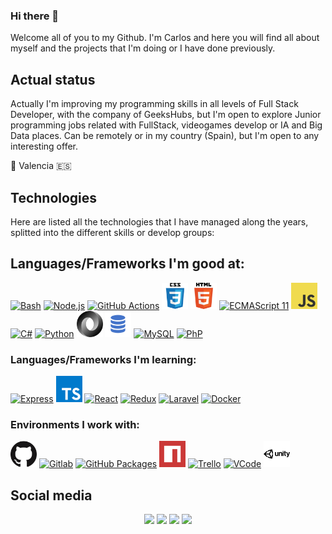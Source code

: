### Hi there 👋

Welcome all of you to my Github. I'm Carlos and here you will find all about myself and the projects that I'm doing or I have done previously.

## Actual status

Actually I'm improving my programming skills in all levels of Full Stack Developer, with the company of GeeksHubs, but I'm open to explore Junior programming jobs related with FullStack, videogames develop or IA and Big Data places. Can be remotely or in my country (Spain), but I'm open to any interesting offer.

📌 Valencia 🇪🇸

## Technologies

Here are listed all the technologies that I have managed along the years, splitted into the different skills or develop groups:

## Languages/Frameworks I'm good at:

<a href="https://www.gnu.org/software/bash"><img alt="Bash" title="Bash" src="https://github.com/cheesits456/cheesits456/raw/master/icons/bash.png" height="42"></a></code>
<a href="https://nodejs.org/en/"><img alt="Node.js" title="Node.js" src="https://github.com/cheesits456/cheesits456/raw/master/icons/node.png" height="42"></a>
<a href="https://github.com/features/actions"><img alt="GitHub Actions" title="GitHub Actions" src="https://avatars0.githubusercontent.com/u/44036562" height="42"></a>
<a href="https://www.w3.org/Style/CSS/Overview.en.html"><img alt="CSS 3" title="CSS 3" src="https://raw.githubusercontent.com/github/explore/80688e429a7d4ef2fca1e82350fe8e3517d3494d/topics/css/css.png" height="42"></a>
<a href="https://en.wikipedia.org/wiki/HTML"><img alt="HTML 5" title="HTML 5" src="https://raw.githubusercontent.com/github/explore/80688e429a7d4ef2fca1e82350fe8e3517d3494d/topics/html/html.png" height="42"></a>
<a href="https://en.wikipedia.org/wiki/ECMAScript"><img alt="ECMAScript 11" title="ECMAScript 11" src="https://github.com/cheesits456/cheesits456/raw/master/icons/ecmascript.png" height="42"></a>
<a href="https://developer.mozilla.org/en-US/docs/Web/JavaScript"><img alt="JavaScript" title="JavaScript" src="https://raw.githubusercontent.com/github/explore/80688e429a7d4ef2fca1e82350fe8e3517d3494d/topics/javascript/javascript.png" height="42"></a>
<a href="https://learn.microsoft.com/en-us/dotnet/csharp/"><img alt="C#" title="C#" src="https://github.com/hussainweb/hussainweb/blob/main/icons/csharp.png" height="42"></a>
<a href="https://www.python.org/"><img alt="Python" title="Python" src="https://github.com/hussainweb/hussainweb/blob/main/icons/python.png" height="42"></a>
<a href="http://www.json.org"><img alt="JSON" title="JSON" src="https://raw.githubusercontent.com/github/explore/80688e429a7d4ef2fca1e82350fe8e3517d3494d/topics/json/json.png" height="42"></a>
<a href="https://en.wikipedia.org/wiki/SQL"><img alt="SQL" title="SQL" src="https://raw.githubusercontent.com/github/explore/80688e429a7d4ef2fca1e82350fe8e3517d3494d/topics/sql/sql.png" height="42"></a>
<a href="https://www.mysql.com/"><img alt="MySQL" title="MySQL" src="https://github.com/hussainweb/hussainweb/blob/main/icons/mysql.png" height="42"></a>
<a href="https://www.php.net/"><img alt="PhP" title="PhP" src="https://github.com/hussainweb/hussainweb/blob/main/icons/php.png" height="42"></a>

### Languages/Frameworks I'm learning:

<a href="https://expressjs.com"><img alt="Express" title="Express" src="https://github.com/cheesits456/cheesits456/raw/master/icons/express.png" height="42"></a>
<a href="https://www.typescriptlang.org"><img alt="TypeScript" title="TypeScript" src="https://raw.githubusercontent.com/github/explore/80688e429a7d4ef2fca1e82350fe8e3517d3494d/topics/typescript/typescript.png" height="42"></a>
<a href="https://react.dev"><img alt="React" title="React" src="https://github.com/hussainweb/hussainweb/blob/main/icons/react.png" height="42"></a>
<a href="https://es.redux.js.org/"><img alt="Redux" title="Redux" src="https://raw.githubusercontent.com/reduxjs/redux/master/logo/logo.png" height="42"></a>
<a href="https://laravel.com/"><img alt="Laravel" title="Laravel" src="https://github.com/hussainweb/hussainweb/blob/main/icons/laravel.png" height="42"></a>
<a href="https://www.docker.com/"><img alt="Docker" title="Docker" src="https://github.com/hussainweb/hussainweb/blob/main/icons/docker.png" height="42"></a>

### Environments I work with:

<a href="https://github.com/"><img alt="GitHub" title="GitHub" src="https://raw.githubusercontent.com/github/explore/78df643247d429f6cc873026c0622819ad797942/topics/github/github.png" height="42"></a>
<a href="https://gitlab.com/"><img alt="Gitlab" title="Gitlab" src="https://github.com/hussainweb/hussainweb/blob/main/icons/gitlab.png" height="42"></a>
<a href="https://github.com/features/packages"><img alt="GitHub Packages" title="GitHub Packages" src="https://github.com/cheesits456/cheesits456/raw/master/icons/packages.png" height="42"></a>
<a href="https://www.npmjs.com"><img alt="NPM" title="NPM" src="https://raw.githubusercontent.com/github/explore/80688e429a7d4ef2fca1e82350fe8e3517d3494d/topics/npm/npm.png" height="42"></a>
<a href="https://trello.com/"><img alt="Trello" title="Trello" src="https://github.com/danielchatfield/trello-desktop/blob/master/static/Icon.png" height="42"></a>
<a href="https://code.visualstudio.com/"><img alt="VCode" title="VCode" src="https://github.com/hussainweb/hussainweb/blob/main/icons/vscode.png" height="42"></a>
<a href="https://unity.com/"><img alt="Unity" title="Unity" src="https://raw.githubusercontent.com/github/explore/80688e429a7d4ef2fca1e82350fe8e3517d3494d/topics/unity/unity.png" height="42"></a>

## Social media

<div align="center">
<a href="https://www.linkedin.com/in/carlos-ibañez-lamas-74487b228/" target="_blank"><img src="https://img.shields.io/badge/-LinkedIn-%230077B5?style=for-the-badge&logo=linkedin&logoColor=white" target="_blank"></a>
<a href="https://gitlab.com/CariblaGTI" target="_blank"><img src="https://img.shields.io/badge/GitLab-330F63?style=for-the-badge&logo=gitlab&logoColor=white" target="_blank"></a>
<a href="https://github.com/CariblaGTI" target="_blank"><img src="https://img.shields.io/badge/GitHub-100000?style=for-the-badge&logo=github&logoColor=white" target="_blank"></a>
<a href="https://www.codewars.com/users/CariblaGIT" target="_blank"><img src="https://img.shields.io/badge/Codewars-B1361E?style=for-the-badge&logo=Codewars&logoColor=white" target="_blank"></a>
</div>
